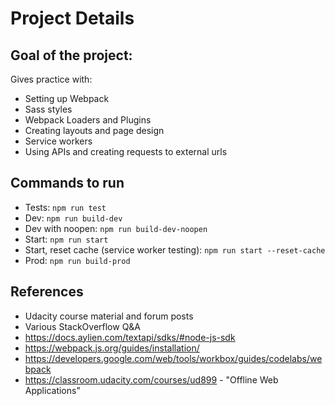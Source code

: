 # Project Details

## Goal of the project:

Gives practice with:
* Setting up Webpack
* Sass styles
* Webpack Loaders and Plugins
* Creating layouts and page design
* Service workers
* Using APIs and creating requests to external urls

## Commands to run

* Tests: `npm run test`
* Dev: `npm run build-dev`
* Dev with noopen: `npm run build-dev-noopen`
* Start: `npm run start`
* Start, reset cache (service worker testing): `npm run start --reset-cache`
* Prod: `npm run build-prod`

## References
* Udacity course material and forum posts
* Various StackOverflow Q&A
* https://docs.aylien.com/textapi/sdks/#node-js-sdk
* https://webpack.js.org/guides/installation/
* https://developers.google.com/web/tools/workbox/guides/codelabs/webpack
* https://classroom.udacity.com/courses/ud899 - "Offline Web Applications"